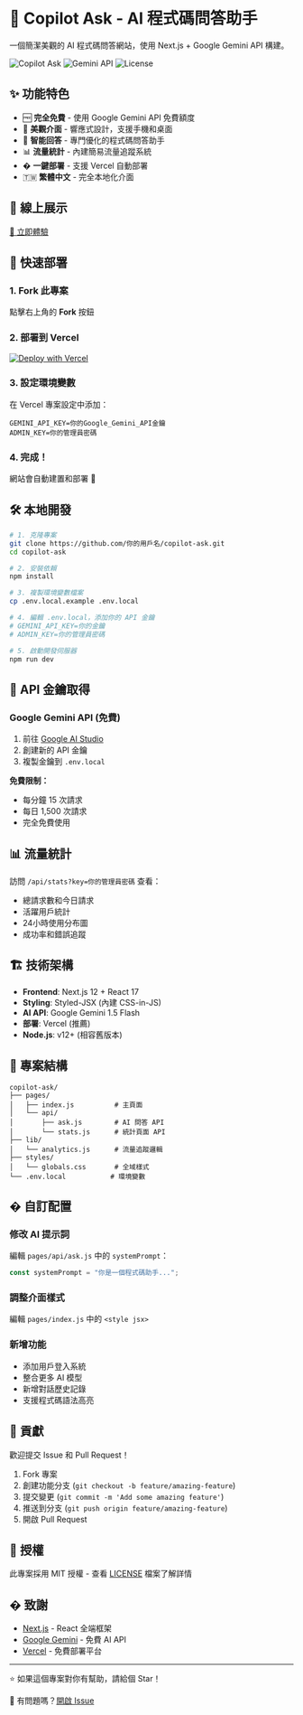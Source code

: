 # 🤖 Copilot Ask - AI 程式碼問答助手

一個簡潔美觀的 AI 程式碼問答網站，使用 Next.js + Google Gemini API 構建。

![Copilot Ask](https://img.shields.io/badge/Next.js-12.2.5-black?style=for-the-badge&logo=next.js)
![Gemini API](https://img.shields.io/badge/Google-Gemini%20API-4285f4?style=for-the-badge&logo=google)
![License](https://img.shields.io/badge/License-MIT-green?style=for-the-badge)

## ✨ 功能特色

- 🆓 **完全免費** - 使用 Google Gemini API 免費額度
- 🎨 **美觀介面** - 響應式設計，支援手機和桌面
- 🤖 **智能回答** - 專門優化的程式碼問答助手
- 📊 **流量統計** - 內建簡易流量追蹤系統
- � **一鍵部署** - 支援 Vercel 自動部署
- 🇹🇼 **繁體中文** - 完全本地化介面

## 🎯 線上展示

[🔗 立即體驗](https://copilot-ask.vercel.app)

## 🚀 快速部署

### 1. Fork 此專案
點擊右上角的 **Fork** 按鈕

### 2. 部署到 Vercel
[![Deploy with Vercel](https://vercel.com/button)](https://vercel.com/new/clone?repository-url=https://github.com/你的用戶名/copilot-ask)

### 3. 設定環境變數
在 Vercel 專案設定中添加：
```
GEMINI_API_KEY=你的Google_Gemini_API金鑰
ADMIN_KEY=你的管理員密碼
```

### 4. 完成！
網站會自動建置和部署 🎉

## 🛠️ 本地開發

```bash
# 1. 克隆專案
git clone https://github.com/你的用戶名/copilot-ask.git
cd copilot-ask

# 2. 安裝依賴
npm install

# 3. 複製環境變數檔案
cp .env.local.example .env.local

# 4. 編輯 .env.local，添加你的 API 金鑰
# GEMINI_API_KEY=你的金鑰
# ADMIN_KEY=你的管理員密碼

# 5. 啟動開發伺服器
npm run dev
```

## 🔑 API 金鑰取得

### Google Gemini API (免費)
1. 前往 [Google AI Studio](https://aistudio.google.com/app/apikey)
2. 創建新的 API 金鑰
3. 複製金鑰到 `.env.local`

**免費限制：**
- 每分鐘 15 次請求
- 每日 1,500 次請求
- 完全免費使用

## 📊 流量統計

訪問 `/api/stats?key=你的管理員密碼` 查看：
- 總請求數和今日請求
- 活躍用戶統計
- 24小時使用分布圖
- 成功率和錯誤追蹤

## 🏗️ 技術架構

- **Frontend**: Next.js 12 + React 17
- **Styling**: Styled-JSX (內建 CSS-in-JS)
- **AI API**: Google Gemini 1.5 Flash
- **部署**: Vercel (推薦)
- **Node.js**: v12+ (相容舊版本)

## 📁 專案結構

```
copilot-ask/
├── pages/
│   ├── index.js          # 主頁面
│   └── api/
│       ├── ask.js        # AI 問答 API
│       └── stats.js      # 統計頁面 API
├── lib/
│   └── analytics.js      # 流量追蹤邏輯
├── styles/
│   └── globals.css       # 全域樣式
└── .env.local           # 環境變數
```

## � 自訂配置

### 修改 AI 提示詞
編輯 `pages/api/ask.js` 中的 `systemPrompt`：
```javascript
const systemPrompt = "你是一個程式碼助手...";
```

### 調整介面樣式
編輯 `pages/index.js` 中的 `<style jsx>`

### 新增功能
- 添加用戶登入系統
- 整合更多 AI 模型
- 新增對話歷史記錄
- 支援程式碼語法高亮

## 🤝 貢獻

歡迎提交 Issue 和 Pull Request！

1. Fork 專案
2. 創建功能分支 (`git checkout -b feature/amazing-feature`)
3. 提交變更 (`git commit -m 'Add some amazing feature'`)
4. 推送到分支 (`git push origin feature/amazing-feature`)
5. 開啟 Pull Request

## 📄 授權

此專案採用 MIT 授權 - 查看 [LICENSE](LICENSE) 檔案了解詳情

## � 致謝

- [Next.js](https://nextjs.org/) - React 全端框架
- [Google Gemini](https://ai.google.dev/) - 免費 AI API
- [Vercel](https://vercel.com/) - 免費部署平台

---

⭐ 如果這個專案對你有幫助，請給個 Star！

📧 有問題嗎？[開啟 Issue](https://github.com/你的用戶名/copilot-ask/issues/new)
